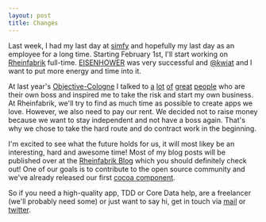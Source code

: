 ```yaml
---
layout: post
title: Changes
---
```

Last week, I had my last day at <a href="http://www.simfy.de" target="_blank">simfy</a> and hopefully my last day as an employee for a long time. Starting February 1st, I'll start working on <a href="http://www.rheinfabrik.de" target="_blank">Rheinfabrik</a> full-time. <a href="http://www.eisenhower.me" target="_blank">EISENHOWER</a> was very successful and <a href="https://twitter.com/kwiat" target="_blank">@kwiat</a> and I want to put more energy and time into it.

At last year's <a href="http://objcgn.com" target="_blank">Objective-Cologne</a> I talked to <a href="https://twitter.com/krugazor" target="_blank">a</a> <a href="https://twitter.com/carltongibson" target="_blank">lot</a> <a href="https://twitter.com/drewmccormack" target="_blank">of</a> <a href="https://twitter.com/massivevector" target="_blank">great</a> <a href="https://twitter.com/StuFFmc" target="_blank">people</a> who are their own boss and inspired me to take the risk and start my own business. At Rheinfabrik, we'll try to find as much time as possible to create apps we love. However, we also need to pay our rent. We decided not to raise money because we want to stay independent and not have a boss again. That's why we chose to take the hard route and do contract work in the beginning.

I'm excited to see what the future holds for us, it will most likey be an interesting, hard and awesome time! Most of my blog posts will be published over at the <a href="http://blog.rheinfabrik.de/" target="_blank">Rheinfabrik Blog</a> which you should definitely check out! One of our goals is to contribute to the open source community and we've already released our first <a href="http://blog.rheinfabrik.de/blog/2013/01/01/introducing-rfoverlayscrollview/" target="_blank">cocoa component</a>.

So if you need a high-quality app, TDD or Core Data help, are a freelancer (we'll probably need some) or just want to say hi, get in touch via <a href="mailto:hi@rheinfabrik.de">mail</a> or <a href="https://twitter.com/rheinfabrik" target="_blank">twitter</a>.